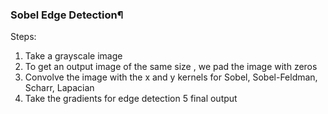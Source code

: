 ### Sobel Edge Detection¶
Steps:

1. Take a grayscale image
2. To get an output image of the same size , we pad the image with zeros
3. Convolve the image with the x and y kernels for Sobel, Sobel-Feldman, Scharr, Lapacian
4. Take the gradients for edge detection 5 final output
